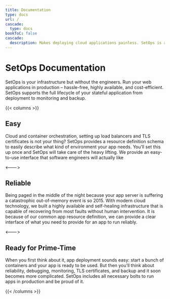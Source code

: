 ```yaml
---
title: Documentation
type: docs
url: /
cascade:
  type: docs
bookToC: false
cascade:
  description: Makes deploying cloud applications painless. SetOps is a standardized framework upon your own AWS account. Setup & deploy cloud applications with ease!
---
```

# SetOps Documentation

SetOps is your infrastructure but without the engineers. Run your web applications in production – hassle-free, highly available, and cost-efficient. SetOps supports the full lifecycle of your stateful application from deployment to monitoring and backup.

{{< columns >}} <!-- begin columns block -->
## Easy

Cloud and container orchestration, setting up load balancers and TLS certificates is not your thing? SetOps provides a resource definition schema to easily describe what kind of environment your app needs. You’ll set this up once and SetOps will take care of the heavy lifting. We provide an easy-to-use interface that software engineers will actually like

<--->

## Reliable

Being paged in the middle of the night because your app server is suffering a catastrophic out-of-memory event is so 2015. With modern cloud technology, we built a highly available and self-healing infrastructure that is capable of recovering from most faults without human intervention. It is because of our common app resource definition, we can provide a clear interface of what you need to provide for an app to run reliably.

<--->

## Ready for Prime-Time

When you first think about it, app deployment sounds easy: start a bunch of containers and your app is ready to be used. But then you’ll think about reliability, debugging, monitoring, TLS certificates, and backup and it soon becomes more complicated. SetOps includes all necessary bolts to run apps in production and be proud of it.

{{< /columns >}}
